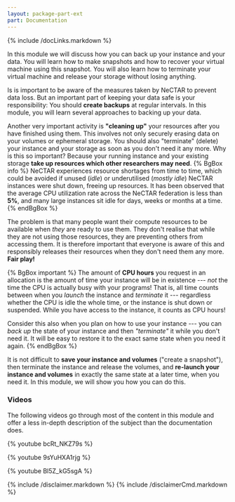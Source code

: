 ```yaml
---
layout: package-part-ext
part: Documentation
---
```

{% include /docLinks.markdown %}

In this module we will discuss how you can back up your instance and your data. You will learn how to make snapshots and how to recover your virtual machine using this snapshot. You will also learn how to terminate your virtual machine and release your storage without losing anything.


Is is important to be aware of the measures taken by NeCTAR to prevent data loss. But an important part of keeping your data safe is your responsibility: You should **create backups** at regular intervals. In this module, you will learn several approaches to backing up your data.

Another very important activity is **"cleaning up"** your resources after you have finished using them. This involves not only securely erasing data on your volumes or ephemeral storage. You should also "terminate" (delete) your instance and your storage as soon as you don't need it any more. Why is this so important? Because your running instance and your existing storage **take up resources which other researchers may need**. 
{% BgBox info %}
NeCTAR experiences resource shortages from time to time, which could be avoided if unused (*idle*) or underutilised (*mostly idle*) NeCTAR instances were shut down, freeing up resources. It has been observed that the average CPU utilization rate across the NeCTAR federation is less than **5%**, and many large instances sit idle for days, weeks or months at a time.
{% endBgBox %}

The problem is that many people want their compute resources to be available when *they* are ready to use them. They don't realise that while they are not using those resources, they are preventing others from accessing them. It is therefore important that everyone is aware of this and responsibly releases their resources when they don't need them any more. **Fair play!**

{% BgBox important %}
The amount of **CPU hours** you request in an allocation is the amount of time your instance will be in existence --- *not* the time the CPU is actually busy with your programs! That is, all time counts between when you *launch* the instance and *terminate* it --- regardless whether the CPU is idle the whole time, or the instance is shut down or suspended. While you have access to the instance, it counts as CPU hours!

Consider this also when you plan on how to use your instance --- you can *back up* the state of your instance and then *"terminate"* it while you don't need it. It will be easy to restore it to the exact same state when you need it again. 
{% endBgBox %}

It is not difficult to **save your instance and volumes** ("create a snapshot"), then terminate the instance and release the volumes, and **re-launch your instance and volumes** in exactly the same state at a later time, when you need it. In this module, we will show you how you can do this.


### Videos

The following videos go through most of the content in this module and offer a less in-depth description of the subject than the documentation does.

{% youtube bcRt_NKZ79s %}

{% youtube 9sYuHXA1rjg %}

{% youtube Bl5Z_kG5sgA %}






{% include /disclaimer.markdown %}
{% include /disclaimerCmd.markdown %}

